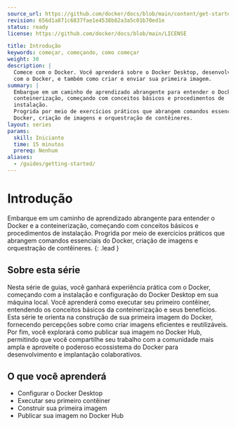 ```yaml
---
source_url: https://github.com/docker/docs/blob/main/content/get-started/introduction/_index.md
revision: 656d1a871c6837fae1e4538b82a3a5c01b70ed1e
status: ready
license: https://github.com/docker/docs/blob/main/LICENSE

title: Introdução
keywords: começar, começando, como começar
weight: 30
description: |
  Comece com o Docker. Você aprenderá sobre o Docker Desktop, desenvolvimento
  com o Docker, e também como criar e enviar sua primeira imagem.
summary: |
  Embarque em um caminho de aprendizado abrangente para entender o Docker e a
  conteinerização, começando com conceitos básicos e procedimentos de
  instalação.
  Progrida por meio de exercícios práticos que abrangem comandos essenciais do
  Docker, criação de imagens e orquestração de contêineres.
layout: series
params:
  skill: Iniciante
  time: 15 minutos
  prereq: Nenhum
aliases:
  - /guides/getting-started/
---
```


# Introdução

Embarque em um caminho de aprendizado abrangente para entender o Docker e a
conteinerização, começando com conceitos básicos e procedimentos de instalação.
Progrida por meio de exercícios práticos que abrangem comandos essenciais do
Docker, criação de imagens e orquestração de contêineres.
{: .lead }

## Sobre esta série

Nesta série de guias, você ganhará experiência prática com o Docker, começando
com a instalação e configuração do Docker Desktop em sua máquina local.
Você aprenderá como executar seu primeiro contêiner, entendendo os conceitos
básicos da conteinerização e seus benefícios.
Esta série te orienta na construção de sua primeira imagem do Docker, fornecendo
percepções sobre como criar imagens eficientes e reutilizáveis.
Por fim, você explorará como publicar sua imagem no Docker Hub, permitindo que
você compartilhe seu trabalho com a comunidade mais ampla e aproveite o poderoso
ecossistema do Docker para desenvolvimento e implantação colaborativos.

## O que você aprenderá

* Configurar o Docker Desktop
* Executar seu primeiro contêiner
* Construir sua primeira imagem
* Publicar sua imagem no Docker Hub
